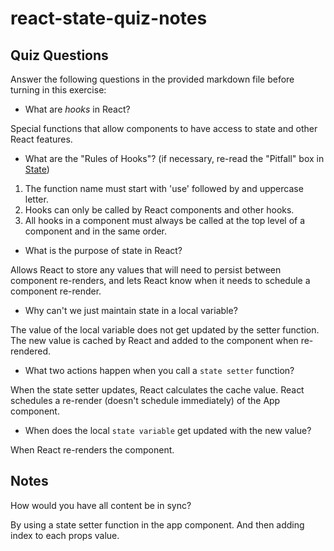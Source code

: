 # react-state-quiz-notes

## Quiz Questions

Answer the following questions in the provided markdown file before turning in this exercise:

- What are _hooks_ in React?

Special functions that allow components to have access to state and other React features.

- What are the "Rules of Hooks"? (if necessary, re-read the "Pitfall" box in [State](https://react.dev/learn/state-a-components-memory))

1. The function name must start with 'use' followed by and uppercase letter.
2. Hooks can only be called by React components and other hooks.
3. All hooks in a component must always be called at the top level of a component and in the same order.

- What is the purpose of state in React?

Allows React to store any values that will need to persist between component re-renders, and lets React know when it needs to schedule a component re-render.

- Why can't we just maintain state in a local variable?

The value of the local variable does not get updated by the setter function. The new value is cached by React and added to the component when re-rendered.

- What two actions happen when you call a `state setter` function?

When the state setter updates, React calculates the cache value.
React schedules a re-render (doesn't schedule immediately) of the App component.

- When does the local `state variable` get updated with the new value?

When React re-renders the component.

## Notes

How would you have all content be in sync?

By using a state setter function in the app component. And then adding index to each props value.
